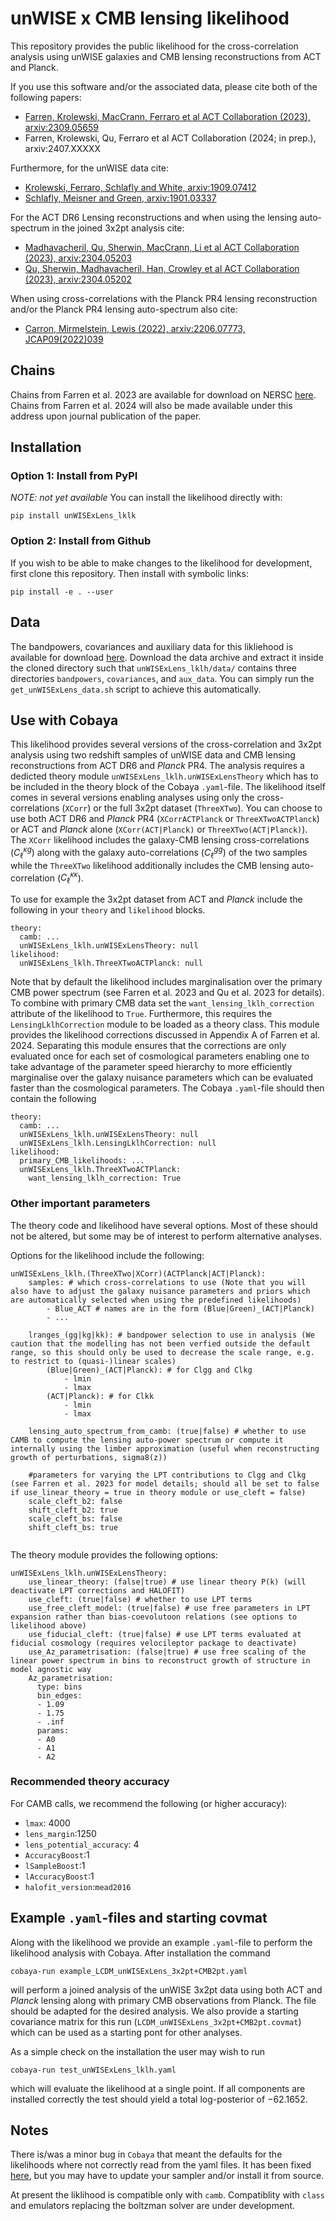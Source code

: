 # unWISE x CMB lensing likelihood

This repository provides the public likelihood for the cross-correlation analysis using unWISE galaxies and CMB lensing reconstructions from ACT and Planck.

If you use this software and/or the associated data, please cite both of the following papers:
- [Farren, Krolewski, MacCrann, Ferraro et al ACT Collaboration (2023), arxiv:2309.05659](https://arxiv.org/abs/2309.05659)
- Farren, Krolewski, Qu, Ferraro et al ACT Collaboration (2024; in prep.), arxiv:2407.XXXXX

Furthermore, for the unWISE data cite:
- [Krolewski, Ferraro, Schlafly and White, arxiv:1909.07412](https://arxiv.org/abs/1909.07412)
- [Schlafly, Meisner and Green, arxiv:1901.03337](https://arxiv.org/abs/1901.03337)

For the ACT DR6 Lensing reconstructions and when using the lensing auto-spectrum in the joined 3x2pt analysis cite:
- [Madhavacheril, Qu, Sherwin, MacCrann, Li et al ACT Collaboration (2023), arxiv:2304.05203](https://arxiv.org/abs/2304.05203)
- [Qu, Sherwin, Madhavacheril, Han, Crowley et al ACT Collaboration (2023), arxiv:2304.05202](https://arxiv.org/abs/2304.05202)

When using cross-correlations with the Planck PR4 lensing reconstruction and/or the Planck PR4 lensing auto-spectrum also cite:
- [Carron, Mirmelstein, Lewis (2022), arxiv:2206.07773, JCAP09(2022)039](https://arxiv.org/abs/2206.07773)


## Chains

Chains from Farren et al. 2023 are available for download on NERSC [here](https://portal.nersc.gov/project/act/act_x_unWISE_xcorr+3x2pt/). Chains from Farren et al. 2024 will also be made available under this address upon journal publication of the paper.

## Installation
### Option 1: Install from PyPI
*NOTE: not yet available*
You can install the likelihood directly with:

    pip install unWISExLens_lklk

### Option 2: Install from Github
If you wish to be able to make changes to the likelihood for development, first clone this repository. Then install with symbolic links:

    pip install -e . --user

## Data
The bandpowers, covariances and auxiliary data for this likliehood is available for download [here](https://portal.nersc.gov/project/act/act_x_unWISE_xcorr+3x2pt/data_unWISExLens.tar.gz). Download the data archive and extract it inside the cloned directory such that `unWISExLens_lklh/data/` contains three directories `bandpowers`, `covariances`, and `aux_data`. You can simply run the `get_unWISExLens_data.sh` script to achieve this automatically.

## Use with Cobaya

This likelihood provides several versions of the cross-correlation and 3x2pt analysis using two redshift samples of unWISE data and CMB lensing reconstructions from ACT DR6 and *Planck* PR4. The analysis requires a dedicted theory module `unWISExLens_lklh.unWISExLensTheory` which has to be included in the theory block of the Cobaya `.yaml`-file. The likelihood itself comes in several versions enabling analyses using only the cross-correlations (`XCorr`) or the full 3x2pt dataset (`ThreeXTwo`). You can choose to use both ACT DR6 and *Planck* PR4 (`XCorrACTPlanck` or `ThreeXTwoACTPlanck`) or ACT and *Planck* alone (`XCorr(ACT|Planck)` or `ThreeXTwo(ACT|Planck)`). The `XCorr` likelihood includes the galaxy-CMB lensing cross-correlations ($C_\ell^{\kappa g}$) along with the galaxy auto-correlations ($C_\ell^{gg}$) of the two samples while the `ThreeXTwo` likelihood additionally includes the CMB lensing auto-correlation ($C_\ell^{\kappa \kappa}$).

To use for example the 3x2pt dataset from ACT and *Planck* include the following in your `theory` and `likelihood` blocks.

```
theory:
  camb: ...
  unWISExLens_lklh.unWISExLensTheory: null
likelihood:
  unWISExLens_lklh.ThreeXTwoACTPlanck: null
```

Note that by default the likelihood includes marginalisation over the primary CMB power spectrum (see Farren et al. 2023 and Qu et al. 2023 for details). To combine with primary CMB data set the `want_lensing_lklh_correction` attribute of the likelihood to `True`. Furthermore, this requires the `LensingLklhCorrection` module to be loaded as a theory class. This module provides the likelihood corrections discussed in Appendix A of Farren et al. 2024. Separating this module ensures that the corrections are only evaluated once for each set of cosmological parameters enabling one to take advantage of the parameter speed hierarchy to more efficiently marginalise over the galaxy nuisance parameters which can be evaluated faster than the cosmological parameters. The Cobaya `.yaml`-file should then contain the following

```
theory:
  camb: ...
  unWISExLens_lklh.unWISExLensTheory: null
  unWISExLens_lklh.LensingLklhCorrection: null
likelihood:
  primary_CMB_likelihoods: ...
  unWISExLens_lklh.ThreeXTwoACTPlanck:
    want_lensing_lklh_correction: True
```

### Other important parameters

The theory code and likelihood have several options. Most of these should not be altered, but some may be of interest to perform alternative analyses.

Options for the likelihood include the following:

```
unWISExLens_lklh.(ThreeXTwo|XCorr)(ACTPlanck|ACT|Planck):
    samples: # which cross-correlations to use (Note that you will also have to adjust the galaxy nuisance parameters and priors which are automatically selected when using the predefined likelihoods)
        - Blue_ACT # names are in the form (Blue|Green)_(ACT|Planck)
        - ...

    lranges_(gg|kg|kk): # bandpower selection to use in analysis (We caution that the modelling has not been verfied outside the default range, so this should only be used to decrease the scale range, e.g. to restrict to (quasi-)linear scales)
        (Blue|Green)_(ACT|Planck): # for Clgg and Clkg
            - lmin
            - lmax
        (ACT|Planck): # for Clkk
            - lmin
            - lmax

    lensing_auto_spectrum_from_camb: (true|false) # whether to use CAMB to compute the lensing auto-power spectrum or compute it internally using the limber approximation (useful when reconstructing growth of perturbations, sigma8(z))

    #parameters for varying the LPT contributions to Clgg and Clkg (see Farren et al. 2023 for model details; should all be set to false if use_linear_theory = true in theory module or use_cleft = false)
    scale_cleft_b2: false
    shift_cleft_b2: true
    scale_cleft_bs: false
    shift_cleft_bs: true
    
```
The theory module provides the following options:
```
unWISExLens_lklh.unWISExLensTheory:
    use_linear_theory: (false|true) # use linear theory P(k) (will deactivate LPT corrections and HALOFIT)
    use_cleft: (true|false) # whether to use LPT terms
    use_free_cleft_model: (true|false) # use free parameters in LPT expansion rather than bias-coevolutoon relations (see options to likelihood above)
    use_fiducial_cleft: (true|false) # use LPT terms evaluated at fiducial cosmology (requires velocileptor package to deactivate)
    use_Az_parametrisation: (false|true) # use free scaling of the linear power spectrum in bins to reconstruct growth of structure in model agnostic way
    Az_parametrisation:
      type: bins
      bin_edges:
      - 1.09
      - 1.75
      - .inf
      params:
      - A0
      - A1
      - A2
```

### Recommended theory accuracy

For CAMB calls, we recommend the following (or higher accuracy):
- `lmax`: 4000
- `lens_margin`:1250
- `lens_potential_accuracy`: 4
- `AccuracyBoost`:1
- `lSampleBoost`:1
- `lAccuracyBoost`:1
- `halofit_version`:`mead2016`

## Example `.yaml`-files and starting covmat

Along with the likelihood we provide an example `.yaml`-file to perform the likelihood analysis with Cobaya. After installation the command

    cobaya-run example_LCDM_unWISExLens_3x2pt+CMB2pt.yaml

will perform a joined analysis of the unWISE 3x2pt data using both ACT and *Planck* lensing along with primary CMB observations from Planck. The file should be adapted for the desired analysis. We also provide a starting covariance matrix for this run (`LCDM_unWISExLens_3x2pt+CMB2pt.covmat`) which can be used as a starting pont for other analyses.

As a simple check on the installation the user may wish to run

    cobaya-run test_unWISExLens_lklh.yaml

which will evaluate the likelihood at a single point. If all components are installed correctly the test should yield a total log-posterior of $-62.1652$.

## Notes

There is/was a minor bug in `Cobaya` that meant the defaults for the likelihoods where not correctly read from the yaml files. It has been fixed [here](https://github.com/CobayaSampler/cobaya/pull/360), but you may have to update your sampler and/or install it from source.

At present the liklihood is compatible only with `camb`. Compatiblity with `class` and emulators replacing the boltzman solver are under development.

